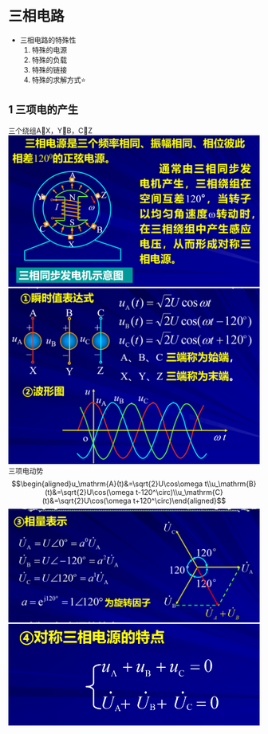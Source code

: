 # 三相电路

- 三相电路的特殊性
  1. 特殊的电源
  2. 特殊的负载
  3. 特殊的链接
  4. 特殊的求解方式:star:


## 1 三项电的产生
三个绕组A:link:X，Y:link:B，C:link:Z
![Alt text](image.png)
![Alt text](image-1.png)
三项电动势
$$\begin{aligned}u_\mathrm{A}(t)&=\sqrt{2}U\cos\omega t\\u_\mathrm{B}(t)&=\sqrt{2}U\cos(\omega t-120^\circ)\\u_\mathrm{C}(t)&=\sqrt{2}U\cos(\omega t+120^\circ)\end{aligned}$$
![Alt text](image-2.png)
![Alt text](image-3.png)